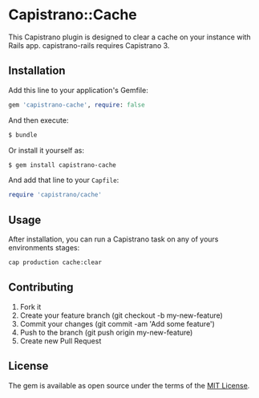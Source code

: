 # Capistrano::Cache
This Capistrano plugin is designed to clear a cache on your instance with Rails app.
capistrano-rails requires Capistrano 3.

## Installation
Add this line to your application's Gemfile:

```ruby
gem 'capistrano-cache', require: false
```

And then execute:
```bash
$ bundle
```

Or install it yourself as:
```bash
$ gem install capistrano-cache
```

And add that line to your `Capfile`:
```ruby
require 'capistrano/cache'
```

## Usage
After installation, you can run a Capistrano task on any of yours environments stages:
```bash
cap production cache:clear
```

## Contributing
1. Fork it
2. Create your feature branch (git checkout -b my-new-feature)
3. Commit your changes (git commit -am 'Add some feature')
4. Push to the branch (git push origin my-new-feature)
5. Create new Pull Request

## License
The gem is available as open source under the terms of the [MIT License](http://opensource.org/licenses/MIT).
